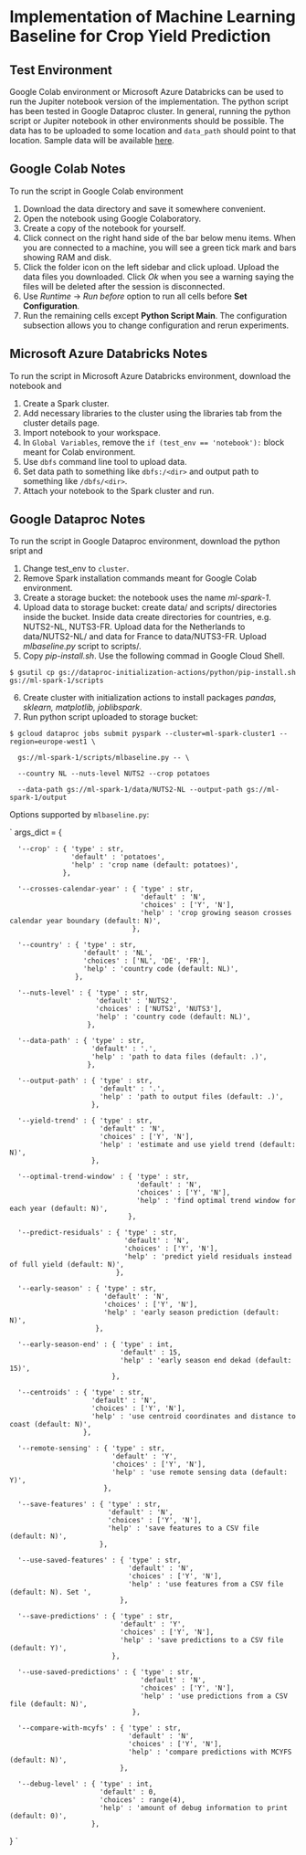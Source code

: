 # Implementation of Machine Learning Baseline for Crop Yield Prediction

## Test Environment
Google Colab environment or Microsoft Azure Databricks can be used to run
the Jupiter notebook version of the implementation. The python script has
been tested in Google Dataproc cluster. In general, running the python script
or Jupiter notebook in other environments should be possible. The data has to
be uploaded to some location and `data_path` should point to that location.
Sample data will be available [here](https://doi.org/10.5281/zenodo.4312941).

## Google Colab Notes
To run the script in Google Colab environment
1. Download the data directory and save it somewhere convenient.
2. Open the notebook using Google Colaboratory.
3. Create a copy of the notebook for yourself.
4. Click connect on the right hand side of the bar below menu items.
   When you are connected to a machine, you will see a green tick mark 
   and bars showing RAM and disk.
5. Click the folder icon on the left sidebar and click upload.
   Upload the data files you downloaded. Click *Ok* when you see a warning 
   saying the files will be deleted after the session is disconnected.
6. Use *Runtime* -> *Run before* option to run all cells before 
   **Set Configuration**.
7. Run the remaining cells except **Python Script Main**.
   The configuration subsection allows you to change configuration 
   and rerun experiments.

## Microsoft Azure Databricks Notes

To run the script in Microsoft Azure Databricks environment, download the notebook and
1. Create a Spark cluster.
2. Add necessary libraries to the cluster using the libraries tab from the cluster details page.
3. Import notebook to your workspace.
4. In `Global Variables`, remove the `if (test_env == 'notebook'):` block meant for Colab environment.
5. Use `dbfs` command line tool to upload data. 
6. Set data path to something like `dbfs:/<dir>` and output path to something like `/dbfs/<dir>`.
7. Attach your notebook to the Spark cluster and run.

## Google Dataproc Notes

To run the script in Google Dataproc environment, download the python sript and
1. Change test_env to `cluster`.
2. Remove Spark installation commands meant for Google Colab environment.
3. Create a storage bucket: the notebook uses the name *ml-spark-1*.
4. Upload data to storage bucket: create data/ and scripts/ directories inside
   the bucket. Inside data create directories for countries, e.g. NUTS2-NL,
   NUTS3-FR. Upload data for the Netherlands to data/NUTS2-NL/ and data for
   France to data/NUTS3-FR. Upload *mlbaseline.py* script to scripts/.
5. Copy *pip-install.sh*. Use the following commad in Google Cloud Shell.

`$ gsutil cp gs://dataproc-initialization-actions/python/pip-install.sh gs://ml-spark-1/scripts`

6. Create cluster with initialization actions to install packages *pandas,
   sklearn, matplotlib, joblibspark*.
7. Run python script uploaded to storage bucket:

`$ gcloud dataproc jobs submit pyspark --cluster=ml-spark-cluster1 --region=europe-west1 \`

`  gs://ml-spark-1/scripts/mlbaseline.py -- \`

`  --country NL --nuts-level NUTS2 --crop potatoes`

`  --data-path gs://ml-spark-1/data/NUTS2-NL --output-path gs://ml-spark-1/output`

Options supported by `mlbaseline.py`:

` args_dict = {

      '--crop' : { 'type' : str,
                   'default' : 'potatoes',
                   'help' : 'crop name (default: potatoes)',
                 },

      '--crosses-calendar-year' : { 'type' : str,
                                    'default' : 'N',
                                    'choices' : ['Y', 'N'],
                                    'help' : 'crop growing season crosses calendar year boundary (default: N)',
                                  },

      '--country' : { 'type' : str,
                      'default' : 'NL',
                      'choices' : ['NL', 'DE', 'FR'],
                      'help' : 'country code (default: NL)',
                    },

      '--nuts-level' : { 'type' : str,
                         'default' : 'NUTS2',
                         'choices' : ['NUTS2', 'NUTS3'],
                         'help' : 'country code (default: NL)',
                       },

      '--data-path' : { 'type' : str,
                        'default' : '.',
                        'help' : 'path to data files (default: .)',
                       },

      '--output-path' : { 'type' : str,
                          'default' : '.',
                          'help' : 'path to output files (default: .)',
                        },

      '--yield-trend' : { 'type' : str,
                          'default' : 'N',
                          'choices' : ['Y', 'N'],
                          'help' : 'estimate and use yield trend (default: N)',
                        },

      '--optimal-trend-window' : { 'type' : str,
                                   'default' : 'N',
                                   'choices' : ['Y', 'N'],
                                   'help' : 'find optimal trend window for each year (default: N)',
                                 },

      '--predict-residuals' : { 'type' : str,
                                'default' : 'N',
                                'choices' : ['Y', 'N'],
                                'help' : 'predict yield residuals instead of full yield (default: N)',
                              },

      '--early-season' : { 'type' : str,
                           'default' : 'N',
                           'choices' : ['Y', 'N'],
                           'help' : 'early season prediction (default: N)',
                         },

      '--early-season-end' : { 'type' : int,
                               'default' : 15,
                               'help' : 'early season end dekad (default: 15)',
                             },

      '--centroids' : { 'type' : str,
                        'default' : 'N',
                        'choices' : ['Y', 'N'],
                        'help' : 'use centroid coordinates and distance to coast (default: N)',
                      },

      '--remote-sensing' : { 'type' : str,
                             'default' : 'Y',
                             'choices' : ['Y', 'N'],
                             'help' : 'use remote sensing data (default: Y)',
                           },

      '--save-features' : { 'type' : str,
                            'default' : 'N',
                            'choices' : ['Y', 'N'],
                            'help' : 'save features to a CSV file (default: N)',
                          },

      '--use-saved-features' : { 'type' : str,
                                 'default' : 'N',
                                 'choices' : ['Y', 'N'],
                                 'help' : 'use features from a CSV file (default: N). Set ',
                               },

      '--save-predictions' : { 'type' : str,
                               'default' : 'Y',
                               'choices' : ['Y', 'N'],
                               'help' : 'save predictions to a CSV file (default: Y)',
                             },

      '--use-saved-predictions' : { 'type' : str,
                                    'default' : 'N',
                                    'choices' : ['Y', 'N'],
                                    'help' : 'use predictions from a CSV file (default: N)',
                                  },

      '--compare-with-mcyfs' : { 'type' : str,
                                 'default' : 'N',
                                 'choices' : ['Y', 'N'],
                                 'help' : 'compare predictions with MCYFS (default: N)',
                               },

      '--debug-level' : { 'type' : int,
                          'default' : 0,
                          'choices' : range(4),
                          'help' : 'amount of debug information to print (default: 0)',
                        },

  } `
